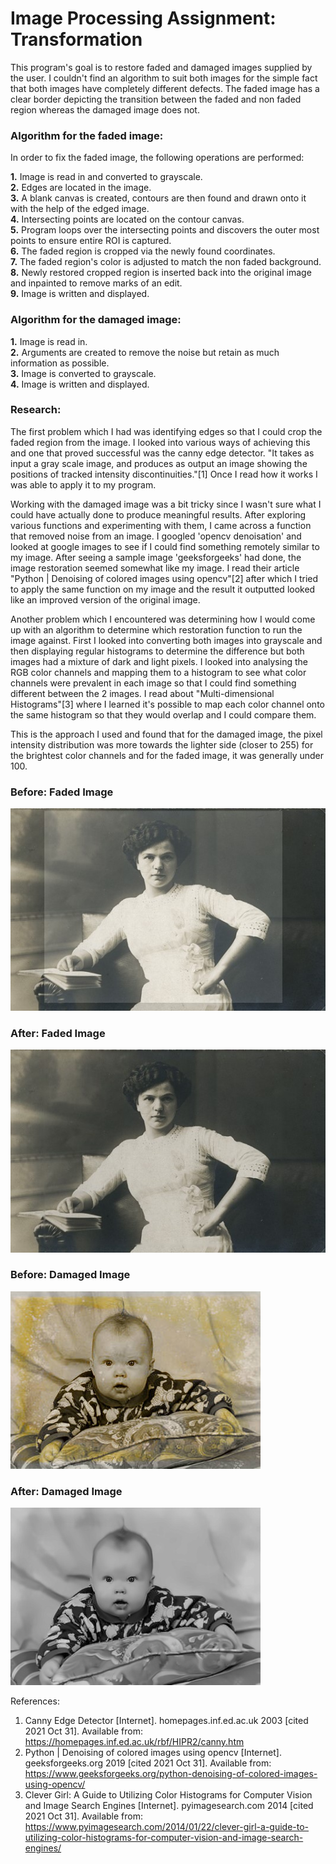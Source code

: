 # Image Processing Assignment: Transformation
This program's goal is to restore faded and damaged images supplied by the user. I couldn't find an algorithm to suit both images for the simple fact that both images have completely different defects. The faded image has a clear border depicting the transition between the faded and non faded region whereas the damaged image does not.

### Algorithm for the faded image:
In order to fix the faded image, the following operations are performed:

**1.** Image is read in and converted to grayscale.<br />
**2.** Edges are located in the image.<br />
**3.** A blank canvas is created, contours are then found and drawn onto it with the help of the edged image.<br />
**4.** Intersecting points are located on the contour canvas.<br />
**5.** Program loops over the intersecting points and discovers the outer most points to ensure entire ROI is captured.<br />
**6.** The faded region is cropped via the newly found coordinates.<br />
**7.** The faded region's color is adjusted to match the non faded background.<br />
**8.** Newly restored cropped region is inserted back into the original image and inpainted to remove marks of an edit.<br />
**9.** Image is written and displayed.

### Algorithm for the damaged image:

**1.** Image is read in.<br />
**2.** Arguments are created to remove the noise but retain as much information as possible.<br />
**3.** Image is converted to grayscale.<br />
**4.** Image is written and displayed.<br />

### Research:
The first problem which I had was identifying edges so that I could crop the faded region from the image. I looked into various ways of achieving this and one that proved successful was the canny edge detector. "It takes as input a gray scale image, and produces as output an image showing the positions of tracked intensity discontinuities."[1] Once I read how it works I was able to apply it to my program.

Working with the damaged image was a bit tricky since I wasn't sure what I could have actually done to produce meaningful results. After exploring various functions and experimenting with them, I came across a function that removed noise from an image. I googled 'opencv denoisation' and looked at google images to see if I could find something remotely similar to my image. After seeing a sample image 'geeksforgeeks' had done, the image restoration seemed somewhat like my image. I read their article "Python | Denoising of colored images using opencv"[2] after which I tried to apply the same function on my image and the result it outputted looked like an improved version of the original image.

Another problem which I encountered was determining how I would come up with an algorithm to determine which restoration function to run the image against. First I looked into converting both images into grayscale and then displaying regular histograms to determine the difference but both images had a mixture of dark and light pixels. I looked into analysing the RGB color channels and mapping them to a histogram to see what color channels were prevalent in each image so that I could find something different between the 2 images. I read about "Multi-dimensional Histograms"[3] where I learned it's possible to map each color channel onto the same histogram so that they would overlap and I could compare them.

This is the approach I used and found that for the damaged image, the pixel intensity distribution was more towards the lighter side (closer to 255) for the brightest color channels and for the faded image, it was generally under 100.<br />

### Before: Faded Image <br />
![Before: Faded Image](/Assets/Faded.jpg)

### After: Faded Image <br />
![Before: Faded Image](/Restored_Faded.jpg)

### Before: Damaged Image <br />
![Before: Damaged Image](/Assets/Damaged.jpg)

### After: Damaged Image <br />
![Before: Damaged Image](/Restored_Damaged.jpg)

References:

1. Canny Edge Detector [Internet]. homepages.inf.ed.ac.uk 2003 [cited 2021 Oct 31]. Available from: https://homepages.inf.ed.ac.uk/rbf/HIPR2/canny.htm<br />
2. Python | Denoising of colored images using opencv [Internet]. geeksforgeeks.org 2019 [cited 2021 Oct 31]. Available from: https://www.geeksforgeeks.org/python-denoising-of-colored-images-using-opencv/<br />
3. Clever Girl: A Guide to Utilizing Color Histograms for Computer Vision and Image Search Engines [Internet]. pyimagesearch.com 2014 [cited 2021 Oct 31]. Available from:<br /> https://www.pyimagesearch.com/2014/01/22/clever-girl-a-guide-to-utilizing-color-histograms-for-computer-vision-and-image-search-engines/<br />

